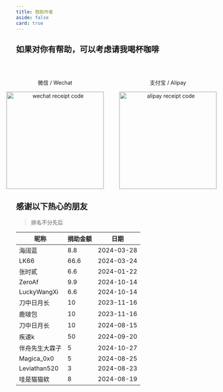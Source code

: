 ```yaml
---
title: 鼓励作者
aside: false
card: true
---
```


## 如果对你有帮助，可以考虑请我喝杯咖啡

<div style="margin-top: 50px;"></div>
<div style="display: flex; justify-content: center; align-items: center; gap: 40px;">
  <div style="text-align: center;">
    <p>微信 / Wechat</p>
    <img style="width:256px;border:1px solid lightgrey;" src="https://pan.811520.xyz/2024-11/1730603920-wechatpay.webp" alt="wechat receipt code" />
  </div>
  <div style="text-align: center;">
    <p>支付宝 / Alipay</p>
    <img style="width:256px;border:1px solid lightgrey;" src="https://pan.811520.xyz/2024-11/1730603921-alipay.webp" alt="alipay receipt code" />
  </div>
</div>

## 感谢以下热心的朋友

> 排名不分先后

| 昵称      | 捐助金额 | 日期 |
| ----------- | ------- | ----------- |
| 海阔蓝 | 8.8 | 2024-03-28 |
| LK66 | 66.6 | 2024-03-24 |
| 张时貳 | 6.6 | 2024-01-22 |
| ZeroAf | 9.9 | 2024-10-14 |
| LuckyWangXi | 6.6 | 2024-10-14 |
| 刀中日月长 | 10 | 2023-11-16 |
| 鹿啵包 | 10 | 2023-11-16 |
| 刀中日月长 | 10 | 2024-08-15 |
| 疾速k | 50 | 2024-09-20 |
| 伴舟先生大霖子 | 5 | 2024-10-27 |
| Magica_0x0 | 5 | 2024-08-25 |
| Leviathan520 | 3 | 2024-08-23 |
| 哇是猫猫欸 | 8 | 2024-08-19 |

